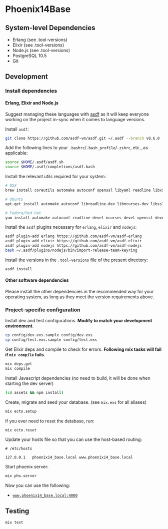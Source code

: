 # Phoenix14Base

## System-level Dependencies

* Erlang (see .tool-versions)
* Elixir (see .tool-versions)
* Node.js (see .tool-versions)
* PostgreSQL 10.5
* Git

## Development

### Install dependencies

#### Erlang, Elixir and Node.js

Suggest managing these languages with [asdf](https://github.com/asdf-vm/asdf) as it will keep everyone working on the project in-sync when it comes to language versions.

Install `asdf`:

```bash
git clone https://github.com/asdf-vm/asdf.git ~/.asdf --branch v0.6.0
```

Add the following lines to your `.bashrc`/`.bash_profile`/`.zshrc`, etc., as applicable:

```bash
source $HOME/.asdf/asdf.sh
source $HOME/.asdf/completions/asdf.bash
```

Install the relevant utils required for your system:

```bash
# OSX
brew install coreutils automake autoconf openssl libyaml readline libxslt libtool unixodbc gnupg gnupg2

# Ubuntu
apt-get install automake autoconf libreadline-dev libncurses-dev libssl-dev libyaml-dev libxslt-dev libffi-dev libtool unixodbc-dev

# Fedora/Red Hat
yum install automake autoconf readline-devel ncurses-devel openssl-devel libyaml-devel libxslt-devel libffi-devel libtool unixODBC-devel perl-Digest-SHA
```

Install the `asdf` plugins necessary for `erlang`, `elixir` and `nodejs`:

```bash
asdf plugin-add erlang https://github.com/asdf-vm/asdf-erlang
asdf plugin-add elixir https://github.com/asdf-vm/asdf-elixir
asdf plugin-add nodejs https://github.com/asdf-vm/asdf-nodejs
bash ~/.asdf/plugins/nodejs/bin/import-release-team-keyring
```

Install the versions in the `.tool-versions` file of the present directory:

```bash
asdf install
```

#### Other software dependencies

Please install the other dependencies in the recommended way for your operating system, as long as they meet the version requirements above.

### Project-specific configuration

Install dev and test configurations. **Modify to match your development environment**.

```bash
cp config/dev.exs.sample config/dev.exs
cp config/test.exs.sample config/test.exs
```

Get Elixir deps and compile to check for errors. **Following mix tasks will fail if `mix compile` fails**.

```bash
mix deps.get
mix compile
```

Install Javascript dependencies (no need to build, it will be done when starting the dev server)

```bash
(cd assets && npm install)
```

Create, migrate and seed your database. (see `mix.exs` for all aliases)

```bash
mix ecto.setup
```

If you ever need to reset the database, run:

```bash
mix ecto.reset
```

Update your hosts file so that you can use the host-based routing:

```
# /etc/hosts

127.0.0.1	phoenix14_base.local www.phoenix14_base.local
```

Start phoenix server:

```bash
mix phx.server
```

Now you can use the following:

* [`www.phoenix14_base.local:4000`](http://www.phoenix14_base.local:4000)

## Testing

```bash
mix test
```
